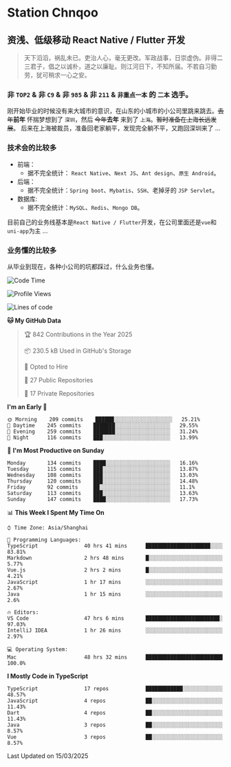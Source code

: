 # Station Chnqoo

## 资浅、低级移动 React Native / Flutter 开发

> 天下滔滔，祸乱未已。吏治人心，毫无更改。军政战事，日崇虚伪。非得二三君子，倡之以诚朴，道之以廉耻。则江河日下，不知所届。不若自习勤劳，犹可稍求一心之安。

### 非 `TOP2` & 非 `C9` & 非 `985` & 非 `211` & `非重点一本` 的 `二本` 选手。

刚开始毕业的时候没有来大城市的意识，在山东的小城市的小公司里跳来跳去。~~去年~~**前年** 怀揣梦想到了 `深圳`，然后 ~~今年~~**去年** 来到了 `上海`。~~暂时准备在上海长远发展~~。
后来在上海被裁员，准备回老家躺平，发现完全躺不平，又跑回深圳来了 ...

### 技术会的比较多

- 前端：
  - 据不完全统计： `React Native`、`Next JS`、`Ant design`、`原生 Android`。
- 后端：
  - 据不完全统计：`Spring boot`、`Mybatis`、`SSH`、老掉牙的 `JSP Servlet`。
- 数据库:
  - 据不完全统计：`MySQL`、`Redis`、`Mongo DB`。

目前自己的业务线基本是`React Native / Flutter`开发，在公司里面还是`vue`和`uni-app`为主 ...

### 业务懂的比较多

从毕业到现在，各种小公司的坑都踩过，什么业务也懂。

<!--START_SECTION:waka-->
![Code Time](http://img.shields.io/badge/Code%20Time-7%2C948%20hrs%2057%20mins-blue)

![Profile Views](http://img.shields.io/badge/Profile%20Views-7-blue)

![Lines of code](https://img.shields.io/badge/From%20Hello%20World%20I%27ve%20Written-304%20Thousand%20lines%20of%20code-blue)

**🐱 My GitHub Data** 

> 🏆 842 Contributions in the Year 2025
 > 
> 📦 230.5 kB Used in GitHub's Storage 
 > 
> 💼 Opted to Hire
 > 
> 📜 27 Public Repositories 
 > 
> 🔑 17 Private Repositories  
 > 
**I'm an Early 🐤** 

```text
🌞 Morning    209 commits    ██████░░░░░░░░░░░░░░░░░░░   25.21% 
🌆 Daytime    245 commits    ███████░░░░░░░░░░░░░░░░░░   29.55% 
🌃 Evening    259 commits    ███████░░░░░░░░░░░░░░░░░░   31.24% 
🌙 Night      116 commits    ███░░░░░░░░░░░░░░░░░░░░░░   13.99%

```
📅 **I'm Most Productive on Sunday** 

```text
Monday       134 commits    ████░░░░░░░░░░░░░░░░░░░░░   16.16% 
Tuesday      115 commits    ███░░░░░░░░░░░░░░░░░░░░░░   13.87% 
Wednesday    108 commits    ███░░░░░░░░░░░░░░░░░░░░░░   13.03% 
Thursday     120 commits    ███░░░░░░░░░░░░░░░░░░░░░░   14.48% 
Friday       92 commits     ██░░░░░░░░░░░░░░░░░░░░░░░   11.1% 
Saturday     113 commits    ███░░░░░░░░░░░░░░░░░░░░░░   13.63% 
Sunday       147 commits    ████░░░░░░░░░░░░░░░░░░░░░   17.73%

```


📊 **This Week I Spent My Time On** 

```text
⌚︎ Time Zone: Asia/Shanghai

💬 Programming Languages: 
TypeScript               40 hrs 41 mins      █████████████████████░░░░   83.81% 
Markdown                 2 hrs 48 mins       █░░░░░░░░░░░░░░░░░░░░░░░░   5.77% 
Vue.js                   2 hrs 2 mins        █░░░░░░░░░░░░░░░░░░░░░░░░   4.21% 
JavaScript               1 hr 17 mins        ░░░░░░░░░░░░░░░░░░░░░░░░░   2.67% 
Java                     1 hr 15 mins        ░░░░░░░░░░░░░░░░░░░░░░░░░   2.6%

🔥 Editors: 
VS Code                  47 hrs 6 mins       ████████████████████████░   97.03% 
IntelliJ IDEA            1 hr 26 mins        ░░░░░░░░░░░░░░░░░░░░░░░░░   2.97%

💻 Operating System: 
Mac                      48 hrs 32 mins      █████████████████████████   100.0%

```

**I Mostly Code in TypeScript** 

```text
TypeScript               17 repos            ████████████░░░░░░░░░░░░░   48.57% 
JavaScript               4 repos             ██░░░░░░░░░░░░░░░░░░░░░░░   11.43% 
Dart                     4 repos             ██░░░░░░░░░░░░░░░░░░░░░░░   11.43% 
Java                     3 repos             ██░░░░░░░░░░░░░░░░░░░░░░░   8.57% 
Vue                      3 repos             ██░░░░░░░░░░░░░░░░░░░░░░░   8.57%

```



 Last Updated on 15/03/2025
<!--END_SECTION:waka-->

<!---
ChenqiaoStation/ChenqiaoStation is a ✨ special ✨ repository because its `README.md` (this file) appears on your GitHub profile.
You can click the Preview link to take a look at your changes.
--->
